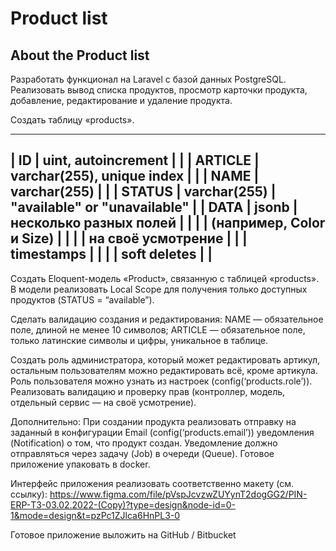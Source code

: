 

# Product list

## About the Product list

Разработать функционал на Laravel c базой данных PostgreSQL.
Реализовать вывод списка продуктов, просмотр карточки продукта, добавление,  редактирование и удаление продукта.

Создать таблицу «products».
__________________________________________________________________________
| ID         | uint, autoincrement        |                              |
| ARTICLE    | varchar(255), unique index |                              |
| NAME       | varchar(255)               |                              |
| STATUS     | varchar(255)               | "available" or "unavailable" |
| DATA       | jsonb                      | несколько разных полей       |
|            |                            | (например, Color и Size)     |
|            |                            | на своё усмотрение           |
|            | timestamps                 |                              |
|            | soft deletes               |                              |
--------------------------------------------------------------------------

Создать Eloquent-модель «Product», связанную с таблицей «products».
В модели реализовать Local Scope для получения только доступных продуктов (STATUS = “available”).

Сделать валидацию создания и редактирования:
NAME — обязательное поле, длиной не менее 10 символов;
ARTICLE — обязательное поле, только латинские символы и цифры, уникальное в таблице.

Создать роль администратора, который может редактировать артикул, остальным пользователям можно редактировать всё, кроме артикула.
Роль пользователя можно узнать из настроек (config(‘products.role’)).
Реализовать валидацию и проверку прав (контроллер, модель, отдельный сервис — на своё усмотрение).

Дополнительно:
При создании продукта реализовать отправку на заданный в конфигурации Email (config(‘products.email’)) уведомления (Notification) о том, что продукт создан.
Уведомление должно отправляться через задачу (Job) в очереди (Queue).
Готовое приложение упаковать в docker.

Интерфейс приложения реализовать соответственно макету (см. ссылку):
https://www.figma.com/file/pVspJcvzwZUYynT2dogGG2/PIN-ERP-ТЗ-03.02.2022-(Copy)?type=design&node-id=0-1&mode=design&t=pzPc1ZJlca6HnPL3-0

Готовое приложение выложить на GitHub / Bitbucket
